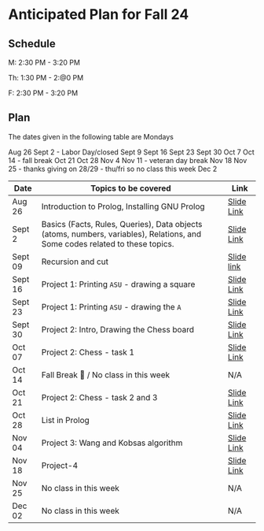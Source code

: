 # Anticipated Plan for Fall 24

## Schedule
M: 2:30 PM - 3:20 PM

Th: 1:30 PM - 2:@0 PM

F: 2:30 PM - 3:20 PM

## Plan
The dates given in the following table are Mondays

Aug 26
Sept 2 - Labor Day/closed
Sept 9
Sept 16
Sept 23
Sept 30
Oct 7
Oct 14 - fall break
Oct 21
Oct 28
Nov 4
Nov 11 - veteran day break
Nov 18
Nov 25 - thanks giving on 28/29 - thu/fri so no class this week
Dec 2

|Date|Topics to be covered|Link|
|----|--------------------|----|
|Aug 26|Introduction to Prolog, Installing GNU Prolog|[Slide Link](./Recitation-1/CSE%20259%20-%20Recitation%201.pdf)|
|Sept 2|Basics (Facts, Rules, Queries), Data objects (atoms, numbers, variables), Relations, and Some codes related to these topics.|[Slide Link](./Recitation-2/CSE%20259%20-%20Recitation%202.pdf)|
|Sept 09|Recursion and cut|[Slide link](./Recitation-3/CSE%20259%20-%20Recitation%203.pdf)|
|Sept 16|Project 1: Printing `ASU` - drawing a square|[Slide Link](./Recitation-4/CSE%20259%20-%20Recitation%204.pdf)|
|Sept 23|Project 1: Printing `ASU` - drawing the `A`|[Slide Link](./Recitation-5/CSE%20259%20-%20Recitation%205.pdf)|
|Sept 30|Project 2: Intro, Drawing the Chess board|[Slide Link](./Recitation-6/CSE%20259%20-%20Recitation%206.pdf)|
|Oct 07|Project 2: Chess - task 1|[Slide Link](../ASU-CSE-259-Prolog/Recitation-7/CSE%20259%20-%20Recitation%207.pdf)|
|Oct 14|Fall Break 🌴 / No class in this week|N/A|
|Oct 21|Project 2: Chess - task 2 and 3|[Slide Link](../ASU-CSE-259-Prolog/Recitation-7/CSE%20259%20-%20Recitation%208.pdf)|
|Oct 28|List in Prolog|[Slide Link](../ASU-CSE-259-Prolog/Recitation-9/CSE%20259%20-%20Recitation%209.pdf)|
|Nov 04|Project 3: Wang and Kobsas algorithm|[Slide Link](./Recitation-10/CSE%20259%20-%20Recitation%2010.pdf)|
|Nov 18|Project-4|[Slide Link](./Recitation-11/CSE%20259%20-%20Recitation%2011.pdf)|
|Nov 25|No class in this week|N/A|
|Dec 02|No class in this week|N/A|
